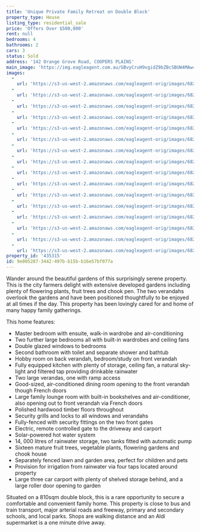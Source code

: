 ```yaml
---
title: 'Unique Private Family Retreat on Double Block'
property_type: House
listing_type: residential_sale
price: 'Offers Over $500,000'
rent: null
bedrooms: 4
bathrooms: 2
cars: 3
status: Sold
address: '142 Orange Grove Road, COOPERS PLAINS'
main_image: 'https://img.eagleagent.com.au/GBvyCruH9vgidZ9bZBcSBUW4MAw=/1280x854/smart/https://s3-us-west-2.amazonaws.com/eagleagent-orig/images/6823124/118035227-image-M.jpg'
images:
  -
    url: 'https://s3-us-west-2.amazonaws.com/eagleagent-orig/images/6823139/118035227-image-P.jpg'
  -
    url: 'https://s3-us-west-2.amazonaws.com/eagleagent-orig/images/6823138/118035227-image-O.jpg'
  -
    url: 'https://s3-us-west-2.amazonaws.com/eagleagent-orig/images/6823137/118035227-image-N.jpg'
  -
    url: 'https://s3-us-west-2.amazonaws.com/eagleagent-orig/images/6823136/118035227-image-L.jpg'
  -
    url: 'https://s3-us-west-2.amazonaws.com/eagleagent-orig/images/6823135/118035227-image-K.jpg'
  -
    url: 'https://s3-us-west-2.amazonaws.com/eagleagent-orig/images/6823134/118035227-image-J.jpg'
  -
    url: 'https://s3-us-west-2.amazonaws.com/eagleagent-orig/images/6823133/118035227-image-I.jpg'
  -
    url: 'https://s3-us-west-2.amazonaws.com/eagleagent-orig/images/6823132/118035227-image-H.jpg'
  -
    url: 'https://s3-us-west-2.amazonaws.com/eagleagent-orig/images/6823131/118035227-image-G.jpg'
  -
    url: 'https://s3-us-west-2.amazonaws.com/eagleagent-orig/images/6823130/118035227-image-F.jpg'
  -
    url: 'https://s3-us-west-2.amazonaws.com/eagleagent-orig/images/6823129/118035227-image-E.jpg'
  -
    url: 'https://s3-us-west-2.amazonaws.com/eagleagent-orig/images/6823128/118035227-image-D.jpg'
  -
    url: 'https://s3-us-west-2.amazonaws.com/eagleagent-orig/images/6823127/118035227-image-C.jpg'
  -
    url: 'https://s3-us-west-2.amazonaws.com/eagleagent-orig/images/6823126/118035227-image-B.jpg'
  -
    url: 'https://s3-us-west-2.amazonaws.com/eagleagent-orig/images/6823125/118035227-image-A.jpg'
  -
    url: 'https://s3-us-west-2.amazonaws.com/eagleagent-orig/images/6823124/118035227-image-M.jpg'
property_id: '435315'
id: 9e005287-3442-497b-b15b-b16e57bf077a
---
```

Wander around the beautiful gardens of this surprisingly serene property. This is the city farmers delight with extensive developed gardens including plenty of flowering plants, fruit trees and chook pen. The two verandahs overlook the gardens and have been positioned thoughtfully to be enjoyed at all times if the day. This property has been lovingly cared for and home of many happy family gatherings.

This home features:

*  Master bedroom with ensuite, walk-in wardrobe and air-conditioning
*  Two further large bedrooms all with built-in wardrobes and ceiling fans
*  Double glazed windows to bedrooms
*  Second bathroom with toilet and separate shower and bathtub
*  Hobby room on back verandah, bedroom/study on front verandah
*  Fully equipped kitchen with plenty of storage, ceiling fan, a natural sky-light and filtered tap providing drinkable rainwater
*  Two large verandas, one with ramp access
*  Good-sized, air-conditioned dining room opening to the front verandah though French doors
*  Large family lounge room with built-in bookshelves and air-conditioner, also opening out to front verandah via French doors
*  Polished hardwood timber floors throughout
*  Security grills and locks to all windows and verandahs
*  Fully-fenced with security fittings on the two front gates
*  Electric, remote controlled gate to the driveway and carport
*  Solar-powered hot water system
*  14, 000 litres of rainwater storage, two tanks fitted with automatic pump
*  Sixteen mature fruit trees, vegetable plants, flowering gardens and chook house
*  Separately fenced lawn and garden area, perfect for children and pets
*  Provision for irrigation from rainwater via four taps located around property
*  Large three car carport with plenty of shelved storage behind, and a large roller door opening to garden

Situated on a 810sqm double block, this is a rare opportunity to secure a comfortable and convenient family home. This property is close to bus and train transport, major arterial roads and freeway, primary and secondary schools, and local parks. Shops are walking distance and an Aldi supermarket is a one minute drive away.